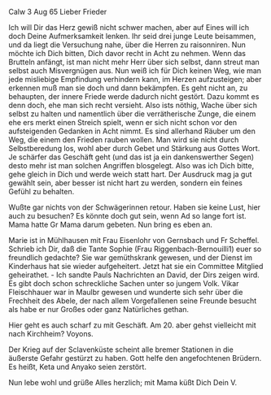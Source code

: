  Calw 3 Aug 65
Lieber Frieder

Ich will Dir das Herz gewiß nicht schwer machen, aber auf Eines will ich doch Deine Aufmerksamkeit lenken. Ihr seid drei junge Leute beisammen, und da liegt die Versuchung nahe, über die Herren zu raisonniren. Nun möchte ich Dich bitten, Dich davor recht in Acht zu nehmen. Wenn das Brutteln anfängt, ist man nicht mehr Herr über sich selbst, dann streut man selbst auch Misvergnügen aus. Nun weiß ich für Dich keinen Weg, wie man jede misliebige Empfindung verhindern kann, im Herzen aufzusteigen; aber erkennen muß man sie doch und dann bekämpfen. Es geht nicht an, zu behaupten, der innere Friede werde dadurch nicht gestört. Dazu kommt es denn doch, ehe man sich recht versieht. Also ists nöthig, Wache über sich selbst zu halten und namentlich über die verrätherische Zunge, die einem ehe ers merkt einen Streich spielt, wenn er sich nicht schon vor den aufsteigenden Gedanken in Acht nimmt. Es sind allerhand Räuber um den Weg, die einem den Frieden rauben wollen. Man wird sie nicht durch Selbstberedung los, wohl aber durch Gebet und Stärkung aus Gottes Wort. Je schärfer das Geschäft geht (und das ist ja ein dankenswerther Segen) desto mehr ist man solchen Angriffen blosgelegt. Also was ich Dich bitte, gehe gleich in Dich und werde weich statt hart. Der Ausdruck mag ja gut gewählt sein, aber besser ist nicht hart zu werden, sondern ein feines Gefühl zu behalten.

Wußte gar nichts von der Schwägerinnen retour. Haben sie keine Lust, hier auch zu besuchen? Es könnte doch gut sein, wenn Ad so lange fort ist. Mama hatte Gr Mama darum gebeten. Nun bring es eben an.

Marie ist in Mühlhausen mit Frau Eisenlohr von Gernsbach und Fr Scheffel. Schrieb ich Dir, daß die Tante Sophie (Frau Riggenbach-Bernouilli1) euer so freundlich gedachte? Sie war gemüthskrank gewesen, und der Dienst im Kinderhaus hat sie wieder aufgeheitert. Jetzt hat sie ein Committee Mitglied geheirathet. - Ich sandte Pauls Nachrichten an David, der Dirs zeigen wird. Es gibt doch schon schreckliche Sachen unter so jungem Volk. Vikar Fleischhauer war in Maulbr gewesen und wunderte sich sehr über die Frechheit des Abele, der nach allem Vorgefallenen seine Freunde besucht als habe er nur Großes oder ganz Natürliches gethan.

Hier geht es auch scharf zu mit Geschäft. Am 20. aber gehst vielleicht mit nach Kirchheim? Voyons.

Der Krieg auf der Sclavenküste scheint alle bremer Stationen in die äußerste Gefahr gestürzt zu haben. Gott helfe den angefochtenen Brüdern. Es heißt, Keta und Anyako seien zerstört.

Nun lebe wohl und grüße Alles herzlich; mit Mama küßt Dich
 Dein V.
